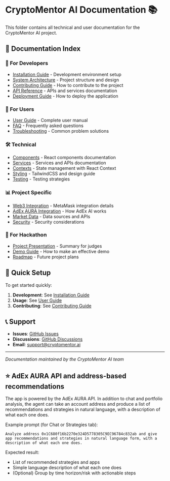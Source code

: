 # CryptoMentor AI Documentation 📚

This folder contains all technical and user documentation for the CryptoMentor AI project.

## 📖 Documentation Index

### 🚀 For Developers
- [Installation Guide](./installation.md) - Development environment setup
- [System Architecture](./architecture.md) - Project structure and design
- [Contributing Guide](./contributing.md) - How to contribute to the project
- [API Reference](./api-reference.md) - APIs and services documentation
- [Deployment Guide](./deployment.md) - How to deploy the application

### 👥 For Users
- [User Guide](./user-guide.md) - Complete user manual
- [FAQ](./faq.md) - Frequently asked questions
- [Troubleshooting](./troubleshooting.md) - Common problem solutions

### 🛠️ Technical
- [Components](./components.md) - React components documentation
- [Services](./services.md) - Services and APIs documentation
- [Contexts](./contexts.md) - State management with React Context
- [Styling](./styling.md) - TailwindCSS and design guide
- [Testing](./testing.md) - Testing strategies

### 📊 Project Specific
- [Web3 Integration](./web3-integration.md) - MetaMask integration details
- [AdEx AURA Integration](./aura-integration.md) - How AdEx AI works
- [Market Data](./market-data.md) - Data sources and APIs
- [Security](./security.md) - Security considerations

### 🎯 For Hackathon
- [Project Presentation](./hackathon-presentation.md) - Summary for judges
- [Demo Guide](./demo-guide.md) - How to make an effective demo
- [Roadmap](./roadmap.md) - Future project plans

## 🔧 Quick Setup

To get started quickly:

1. **Development**: See [Installation Guide](./installation.md)
2. **Usage**: See [User Guide](./user-guide.md)
3. **Contributing**: See [Contributing Guide](./contributing.md)

## 📞 Support

- **Issues**: [GitHub Issues](https://github.com/your-username/crypto-mentor-ai/issues)
- **Discussions**: [GitHub Discussions](https://github.com/your-username/crypto-mentor-ai/discussions)
- **Email**: support@cryptomentor.ai

---

*Documentation maintained by the CryptoMentor AI team*

## ⭐ AdEx AURA API and address-based recommendations

The app is powered by the AdEx AURA API. In addition to chat and portfolio analysis, the agent can take an account address and produce a list of recommendations and strategies in natural language, with a description of what each one does.

Example prompt (for Chat or Strategies tab):

```text
Analyze address 0x1C680f16b2270e324D5778305C9EC96784c832ab and give app recommendations and strategies in natural language form, with a description of what each one does.
```

Expected result:
- List of recommended strategies and apps
- Simple language description of what each one does
- (Optional) Group by time horizon/risk with actionable steps
